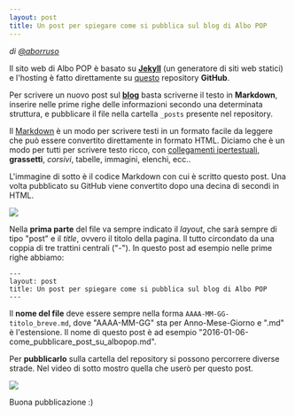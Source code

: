 ```yaml
---
layout: post
title: Un post per spiegare come si pubblica sul blog di Albo POP
---
```


*di [@aborruso](https://twitter.com/aborruso)*

Il sito web di Albo POP è basato su **[Jekyll](http://jekyllrb.com/)** (un generatore di siti web statici) e l'hosting è fatto direttamente su [questo](https://github.com/aborruso/albo-pop) repository **GitHub**.

Per scrivere un nuovo post sul [**blog**](http://aborruso.github.io/albo-pop/post/) basta scriverne il testo in **Markdown**, inserire nelle prime righe delle informazioni secondo una determinata struttura, e pubblicare il file nella cartella ` _posts ` presente nel repository.

Il [Markdown](https://daringfireball.net/projects/markdown/) è un modo per scrivere testi in un formato facile da leggere che può essere convertito direttamente in formato HTML. Diciamo che è un modo per tutti per scrivere testo ricco, con [collegamenti ipertestuali](https://daringfireball.net/projects/markdown/syntax#link), **grassetti**, *corsivi*, tabelle, immagini, elenchi, ecc..  

L'immagine di sotto è il codice Markdown con cui è scritto questo post. Una volta pubblicato su GitHub viene convertito dopo una decina di secondi in HTML.

![](http://i.imgur.com/7ugxLBm.png)

Nella **prima parte** del file va sempre indicato il *layout*, che sarà sempre di tipo "post" e il *title*, ovvero il titolo della pagina. Il tutto circondato da una coppia di tre trattini centrali ("-"). In questo post ad esempio nelle prime righe abbiamo:

    ---
    layout: post
    title: Un post per spiegare come si pubblica sul blog di Albo POP
    ---

Il **nome del file** deve essere sempre nella forma `AAAA-MM-GG-titolo_breve.md`, dove "AAAA-MM-GG" sta per Anno-Mese-Giorno e ".md" è l'estensione. Il nome di questo post è ad esempio "2016-01-06-come_pubblicare_post_su_albopop.md".

Per **pubblicarlo** sulla cartella del repository si possono percorrere diverse strade. Nel video di sotto mostro quella che userò per questo post.

[![](http://i.imgur.com/4xeYmHT.png)](https://www.youtube.com/watch?v=VQI_0yEry8g&feature=youtu.be&hd=1)

Buona pubblicazione :)
